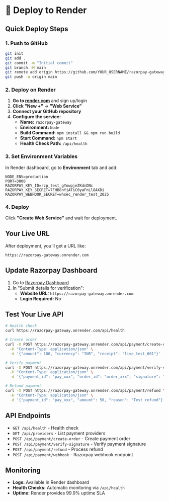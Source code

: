 # 🚀 Deploy to Render

## Quick Deploy Steps

### 1. Push to GitHub
```bash
git init
git add .
git commit -m "Initial commit"
git branch -M main
git remote add origin https://github.com/YOUR_USERNAME/razorpay-gateway.git
git push -u origin main
```

### 2. Deploy on Render

1. **Go to [render.com](https://render.com)** and sign up/login
2. **Click "New +"** → **"Web Service"**
3. **Connect your GitHub repository**
4. **Configure the service:**
   - **Name:** `razorpay-gateway`
   - **Environment:** `Node`
   - **Build Command:** `npm install && npm run build`
   - **Start Command:** `npm start`
   - **Health Check Path:** `/api/health`

### 3. Set Environment Variables

In Render dashboard, go to **Environment** tab and add:

```env
NODE_ENV=production
PORT=3000
RAZORPAY_KEY_ID=rzp_test_gYowpjeZKdnDNc
RAZORPAY_KEY_SECRET=7FHB8nYjATiC0yaFnLl8AXDi
RAZORPAY_WEBHOOK_SECRET=whsec_render_test_2025
```

### 4. Deploy

Click **"Create Web Service"** and wait for deployment.

## Your Live URL

After deployment, you'll get a URL like:
```
https://razorpay-gateway.onrender.com
```

## Update Razorpay Dashboard

1. Go to [Razorpay Dashboard](https://dashboard.razorpay.com)
2. In "Submit details for verification":
   - **Website URL:** `https://razorpay-gateway.onrender.com`
   - **Login Required:** No

## Test Your Live API

```bash
# Health check
curl https://razorpay-gateway.onrender.com/api/health

# Create order
curl -X POST https://razorpay-gateway.onrender.com/api/payment/create-order \
  -H "Content-Type: application/json" \
  -d '{"amount": 100, "currency": "INR", "receipt": "live_test_001"}'

# Verify payment
curl -X POST https://razorpay-gateway.onrender.com/api/payment/verify-signature \
  -H "Content-Type: application/json" \
  -d '{"payment_id": "pay_xxx", "order_id": "order_xxx", "signature": "xxx"}'

# Refund payment
curl -X POST https://razorpay-gateway.onrender.com/api/payment/refund \
  -H "Content-Type: application/json" \
  -d '{"payment_id": "pay_xxx", "amount": 50, "reason": "Test refund"}'
```

## API Endpoints

- `GET /api/health` - Health check
- `GET /api/providers` - List payment providers
- `POST /api/payment/create-order` - Create payment order
- `POST /api/payment/verify-signature` - Verify payment signature
- `POST /api/payment/refund` - Process refund
- `POST /api/payment/webhook` - Razorpay webhook endpoint

## Monitoring

- **Logs:** Available in Render dashboard
- **Health Checks:** Automatic monitoring via `/api/health`
- **Uptime:** Render provides 99.9% uptime SLA 